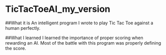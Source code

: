 # TicTacToeAI_my_version
##What it is
An intelligent program I wrote to play Tic Tac Toe against a human perfectly.

##What I learned
I learned the importance of proper scoring when rewarding an AI. Most of the battle with this program was properly defining the score. 

